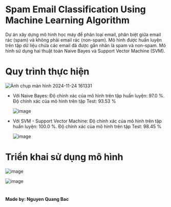 # Spam Email Classification Using Machine Learning Algorithm
Dự án xây dựng mô hình học máy để phân loại email, phân biệt giữa email rác (spam) và không phải email rác (non-spam). 
Mô hình được huấn luyện trên tập dữ liệu chứa các email đã được gắn nhãn là spam và non-spam. Mô hình sử dụng hai thuật toán Naive Bayes và Support Vector Machine (SVM).
# Quy trình thực hiện
![Ảnh chụp màn hình 2024-11-24 161331](https://github.com/user-attachments/assets/6af97974-e4f8-435f-a6ca-fd317df6fecc)

- Với Naive Bayes:
  Độ chính xác của mô hình trên tập huấn luyện:  97.0 %. Độ chính xác của mô hình trên tập Test:  93.53 %
  
  ![image](https://github.com/user-attachments/assets/55d6791f-1d46-484b-a653-32810fc5d94f)
- Với SVM - Support Vector Machine:
  Độ chính xác của mô hình trên tập huấn luyện:  100.0 %. Độ chính xác của mô hình trên tập Test:  98.45 %
  
  ![image](https://github.com/user-attachments/assets/71e2a098-c769-48ba-b7e7-0f06753f5c29)
 
# Triển khai sử dụng mô hình
![image](https://github.com/user-attachments/assets/2131a5c6-de64-4ffa-ae6d-3723d521ad4d)

![image](https://github.com/user-attachments/assets/926e1caa-3d46-467d-b091-07fa9e608285)

# 
**Made by: Nguyen Quang Bac**
